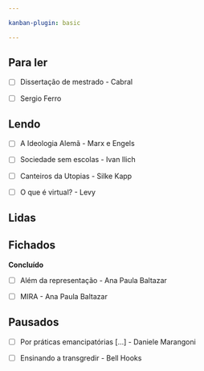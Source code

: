 ```yaml
---

kanban-plugin: basic

---
```


## Para ler

- [ ] Dissertação de mestrado - Cabral
- [ ] Sergio Ferro


## Lendo

- [ ] A Ideologia Alemã - Marx e Engels
- [ ] Sociedade sem escolas - Ivan Ilich
- [ ] Canteiros da Utopias - Silke Kapp
- [ ] O que é virtual? - Levy


## Lidas



## Fichados

**Concluído**
- [ ] Além da representação - Ana Paula Baltazar
- [ ] MIRA - Ana Paula Baltazar


## Pausados

- [ ] Por práticas emancipatórias [...] - Daniele Marangoni
- [ ] Ensinando a transgredir - Bell Hooks


